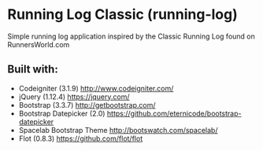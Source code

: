 # Running Log Classic (running-log)
Simple running log application inspired by the Classic Running Log found on RunnersWorld.com

## Built with:
- Codeigniter (3.1.9) http://www.codeigniter.com/
- jQuery (1.12.4) https://jquery.com/
- Bootstrap (3.3.7) http://getbootstrap.com/
- Bootstrap Datepicker (2.0) https://github.com/eternicode/bootstrap-datepicker
- Spacelab Bootstrap Theme http://bootswatch.com/spacelab/
- Flot (0.8.3) https://github.com/flot/flot